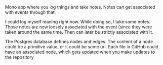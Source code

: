 Mono app where you log things and take notes. Notes can get associated with events through that. 

I could log myself reading right now. While doing so, I take some notes. Those notes are now loosely associated with the event (since they were taken around the same time. Then can later be strictly associated with it. 

The Postgres database defines nodes and edges. The content of a node could be a primitive value, or it could be some uri. Each file in GitHub could have an associated node, which gets updated when you make updates to the repository